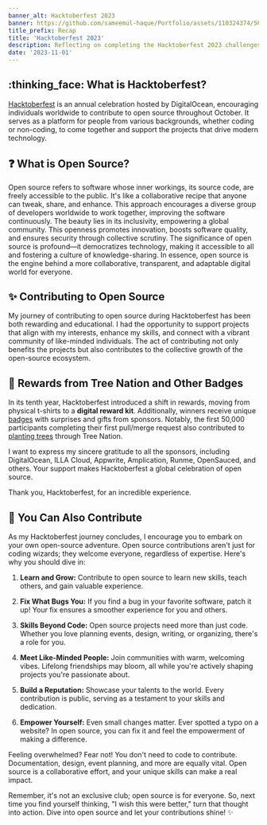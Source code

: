 ```yaml
---
banner_alt: Hacktoberfest 2023
banner: https://github.com/sameemul-haque/Portfolio/assets/110324374/565426bc-8be1-4720-a0ee-861bd967c49f
title_prefix: Recap
title: 'Hacktoberfest 2023'
description: Reflecting on completing the Hacktoberfest 2023 challenges and unlocking rewards.
date: '2023-11-01'
---
```


## :thinking_face: What is Hacktoberfest?

[Hacktoberfest](https://hacktoberfest.com/about/) is an annual celebration hosted by DigitalOcean, encouraging individuals worldwide to contribute to open source throughout October. It serves as a platform for people from various backgrounds, whether coding or non-coding, to come together and support the projects that drive modern technology.

## :question: What is Open Source?

Open source refers to software whose inner workings, its source code, are freely accessible to the public. It's like a collaborative recipe that anyone can tweak, share, and enhance. This approach encourages a diverse group of developers worldwide to work together, improving the software continuously. The beauty lies in its inclusivity, empowering a global community. This openness promotes innovation, boosts software quality, and ensures security through collective scrutiny. The significance of open source is profound—it democratizes technology, making it accessible to all and fostering a culture of knowledge-sharing. In essence, open source is the engine behind a more collaborative, transparent, and adaptable digital world for everyone.

## :sparkles: Contributing to Open Source

My journey of contributing to open source during Hacktoberfest has been both rewarding and educational. I had the opportunity to support projects that align with my interests, enhance my skills, and connect with a vibrant community of like-minded individuals. The act of contributing not only benefits the projects but also contributes to the collective growth of the open-source ecosystem.

## :gift: Rewards from Tree Nation and Other Badges

In its tenth year, Hacktoberfest introduced a shift in rewards, moving from physical t-shirts to a **digital reward kit**. Additionally, winners receive unique [badges](https://www.holopin.io/@sameemulhaque#badges) with surprises and gifts from sponsors. Notably, the first 50,000 participants completing their first pull/merge request also contributed to [planting trees](https://tree-nation.com/trees/view/5298362) through Tree Nation.

I want to express my sincere gratitude to all the sponsors, including DigitalOcean, ILLA Cloud, Appwrite, Amplication, Runme, OpenSauced, and others. Your support makes Hacktoberfest a global celebration of open source.

Thank you, Hacktoberfest, for an incredible experience.

## :rocket: You Can Also Contribute

As my Hacktoberfest journey concludes, I encourage you to embark on your own open-source adventure. Open source contributions aren't just for coding wizards; they welcome everyone, regardless of expertise. Here's why you should dive in:

1. **Learn and Grow:** Contribute to open source to learn new skills, teach others, and gain valuable experience.

2. **Fix What Bugs You:** If you find a bug in your favorite software, patch it up! Your fix ensures a smoother experience for you and others.

3. **Skills Beyond Code:** Open source projects need more than just code. Whether you love planning events, design, writing, or organizing, there's a role for you.

4. **Meet Like-Minded People:** Join communities with warm, welcoming vibes. Lifelong friendships may bloom, all while you're actively shaping projects you're passionate about.

5. **Build a Reputation:** Showcase your talents to the world. Every contribution is public, serving as a testament to your skills and dedication.

6. **Empower Yourself:** Even small changes matter. Ever spotted a typo on a website? In open source, you can fix it and feel the empowerment of making a difference.

Feeling overwhelmed? Fear not! You don't need to code to contribute. Documentation, design, event planning, and more are equally vital. Open source is a collaborative effort, and your unique skills can make a real impact.

Remember, it's not an exclusive club; open source is for everyone. So, next time you find yourself thinking, "I wish this were better," turn that thought into action. Dive into open source and let your contributions shine! :sparkles:
